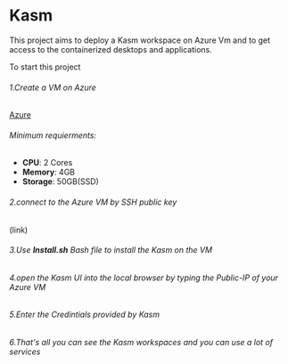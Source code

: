 
# Kasm
This project aims to deploy a Kasm workspace on Azure Vm and to get access to the containerized desktops and applications.

To start this project 

###### 1.Create a VM on Azure  
[Azure](https://azure.microsoft.com/en-us/)

###### Minimum requierments:
- **CPU**: 2 Cores
- **Memory**: 4GB
- **Storage**: 50GB(SSD)

###### 2.connect to the Azure VM by SSH public key 
(link)

###### 3.Use **Install.sh** Bash file to install the Kasm on the VM 

###### 4.open the Kasm UI into the local browser by typing the Public-IP of your Azure VM

###### 5.Enter the Credintials provided by Kasm

###### 6.That's all you can see the Kasm workspaces and you can use a lot of services 

